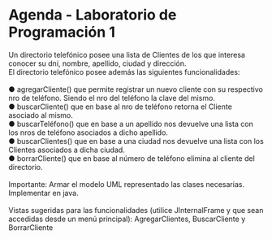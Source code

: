 # Agenda - Laboratorio de Programación 1


Un directorio telefónico posee una lista de Clientes de los que interesa conocer su dni, nombre, apellido, ciudad y dirección.<br>
El directorio telefónico posee además las siguientes funcionalidades: <br><br>
● agregarCliente() que permite registrar un nuevo cliente con su respectivo nro de teléfono. Siendo el nro del teléfono la clave del mismo.<br>
● buscarCliente() que en base al nro de teléfono retorna el Cliente asociado al mismo.<br>
● buscarTeléfono() que en base a un apellido nos devuelve una lista con los nros de teléfono asociados a dicho apellido.<br>
● buscarClientes() que en base a una ciudad nos devuelve una lista con los Clientes asociados a dicha ciudad.<br>
● borrarCliente() que en base al número de teléfono elimina al cliente del directorio.<br><br>
Importante: Armar el modelo UML representado las clases necesarias. Implementar en java.<br><br>
Vistas sugeridas para las funcionalidades (utilice JInternalFrame y que sean accedidas desde un menú principal): AgregarClientes, BuscarCliente y BorrarCliente
